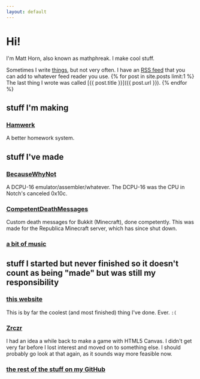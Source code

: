 ```yaml
---
layout: default
---
```

Hi!
===
I'm Matt Horn, also known as mathphreak.  I make cool stuff.

Sometimes I write [things](/posts.html), but not very often.  I have an [RSS feed](/feed.atom) that you can add to
whatever feed reader you use.
{% for post in site.posts limit:1 %}
The last thing I wrote was called [{{ post.title }}]({{ post.url }}).
{% endfor %}

stuff I'm making
----------------
### [Hamwerk](http://hamwerk.meteor.com)
A better homework system.

stuff I've made
---------------
### [BecauseWhyNot](https://github.com/mathphreak/BecauseWhyNot)
A DCPU-16 emulator/assembler/whatever.  The DCPU-16 was the CPU in Notch's canceled 0x10c.

### [CompetentDeathMessages](https://github.com/mathphreak/CompetentDeathMessages)
Custom death messages for Bukkit (Minecraft), done competently.
This was made for the Republica Minecraft server, which has since shut down.

### [a bit of music](http://mathphreak.bandcamp.com)

stuff I started but never finished so it doesn't count as being "made" but was still my responsibility
------------------------------------------------------------------------------------------------------
### [this website](https://github.com/mathphreak/mathphreak.github.com)
This is by far the coolest (and most finished) thing I've done.  Ever.  `:(`

### [Zrczr](https://github.com/mathphreak/Zrczr)
I had an idea a while back to make a game with HTML5 Canvas.  I didn't get very far before I lost
interest and moved on to something else.  I should probably go look at that again, as it sounds way
more feasible now.

### [the rest of the stuff on my GitHub](http://github.com/mathphreak)
